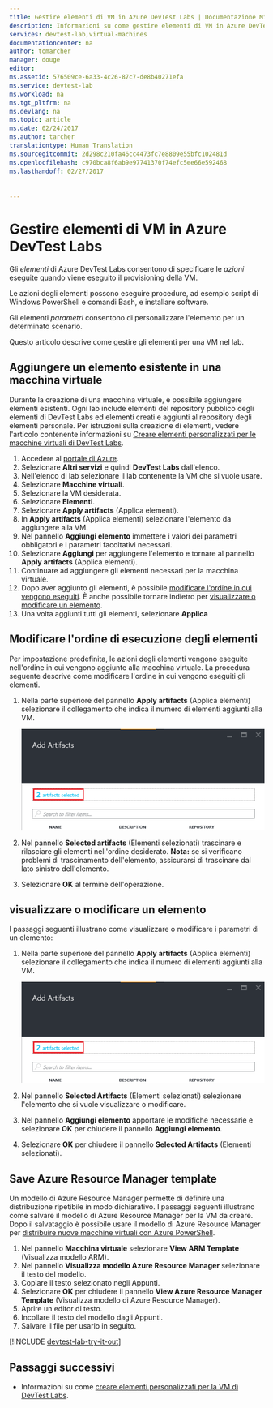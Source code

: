 ```yaml
---
title: Gestire elementi di VM in Azure DevTest Labs | Documentazione Microsoft
description: Informazioni su come gestire elementi di VM in Azure DevTest Labs
services: devtest-lab,virtual-machines
documentationcenter: na
author: tomarcher
manager: douge
editor: 
ms.assetid: 576509ce-6a33-4c26-87c7-de8b40271efa
ms.service: devtest-lab
ms.workload: na
ms.tgt_pltfrm: na
ms.devlang: na
ms.topic: article
ms.date: 02/24/2017
ms.author: tarcher
translationtype: Human Translation
ms.sourcegitcommit: 2d298c210fa46cc4473fc7e8809e55bfc102481d
ms.openlocfilehash: c970bca8f6ab9e97741370f74efc5ee66e592468
ms.lasthandoff: 02/27/2017


---
```

# <a name="manage-vm-artifacts-in-azure-devtest-labs"></a>Gestire elementi di VM in Azure DevTest Labs
Gli *elementi* di Azure DevTest Labs consentono di specificare le *azioni* eseguite quando viene eseguito il provisioning della VM. 

Le azioni degli elementi possono eseguire procedure, ad esempio script di Windows PowerShell e comandi Bash, e installare software. 

Gli elementi *parametri* consentono di personalizzare l'elemento per un determinato scenario.

Questo articolo descrive come gestire gli elementi per una VM nel lab.

## <a name="add-an-existing-artifact-to-a-vm"></a>Aggiungere un elemento esistente in una macchina virtuale
Durante la creazione di una macchina virtuale, è possibile aggiungere elementi esistenti. Ogni lab include elementi del repository pubblico degli elementi di DevTest Labs ed elementi creati e aggiunti al repository degli elementi personale.
Per istruzioni sulla creazione di elementi, vedere l'articolo contenente informazioni su [Creare elementi personalizzati per le macchine virtuali di DevTest Labs](devtest-lab-artifact-author.md).

1. Accedere al [portale di Azure](http://go.microsoft.com/fwlink/p/?LinkID=525040).
1. Selezionare **Altri servizi** e quindi **DevTest Labs** dall'elenco.
1. Nell'elenco di lab selezionare il lab contenente la VM che si vuole usare.  
1. Selezionare **Macchine virtuali**.
1. Selezionare la VM desiderata.
1. Selezionare **Elementi**. 
1. Selezionare **Apply artifacts** (Applica elementi).
1. In **Apply artifacts** (Applica elementi) selezionare l'elemento da aggiungere alla VM.
1. Nel pannello **Aggiungi elemento** immettere i valori dei parametri obbligatori e i parametri facoltativi necessari.  
1. Selezionare **Aggiungi** per aggiungere l'elemento e tornare al pannello **Apply artifacts** (Applica elementi).
1. Continuare ad aggiungere gli elementi necessari per la macchina virtuale.
1. Dopo aver aggiunto gli elementi, è possibile [modificare l'ordine in cui vengono eseguiti](#change-the-order-in-which-artifacts-are-run). È anche possibile tornare indietro per [visualizzare o modificare un elemento](#view-or-modify-an-artifact).
1. Una volta aggiunti tutti gli elementi, selezionare **Applica**

## <a name="change-the-order-in-which-artifacts-are-run"></a>Modificare l'ordine di esecuzione degli elementi
Per impostazione predefinita, le azioni degli elementi vengono eseguite nell'ordine in cui vengono aggiunte alla macchina virtuale. La procedura seguente descrive come modificare l'ordine in cui vengono eseguiti gli elementi.

1. Nella parte superiore del pannello **Apply artifacts** (Applica elementi) selezionare il collegamento che indica il numero di elementi aggiunti alla VM.
   
    ![Numero di elementi aggiunti alla macchina virtuale](./media/devtest-lab-add-vm-with-artifacts/devtestlab-add-artifacts-blade-selected-artifacts.png)
1. Nel pannello **Selected artifacts** (Elementi selezionati) trascinare e rilasciare gli elementi nell'ordine desiderato. **Nota:** se si verificano problemi di trascinamento dell'elemento, assicurarsi di trascinare dal lato sinistro dell'elemento. 
1. Selezionare **OK** al termine dell'operazione.  

## <a name="view-or-modify-an-artifact"></a>visualizzare o modificare un elemento
I passaggi seguenti illustrano come visualizzare o modificare i parametri di un elemento:

1. Nella parte superiore del pannello **Apply artifacts** (Applica elementi) selezionare il collegamento che indica il numero di elementi aggiunti alla VM.
   
    ![Numero di elementi aggiunti alla macchina virtuale](./media/devtest-lab-add-vm-with-artifacts/devtestlab-add-artifacts-blade-selected-artifacts.png)
1. Nel pannello **Selected Artifacts** (Elementi selezionati) selezionare l'elemento che si vuole visualizzare o modificare.  
1. Nel pannello **Aggiungi elemento** apportare le modifiche necessarie e selezionare **OK** per chiudere il pannello **Aggiungi elemento**.
1. Selezionare **OK** per chiudere il pannello **Selected Artifacts** (Elementi selezionati).

## <a name="save-azure-resource-manager-template"></a>Save Azure Resource Manager template
Un modello di Azure Resource Manager permette di definire una distribuzione ripetibile in modo dichiarativo. I passaggi seguenti illustrano come salvare il modello di Azure Resource Manager per la VM da creare.
Dopo il salvataggio è possibile usare il modello di Azure Resource Manager per [distribuire nuove macchine virtuali con Azure PowerShell](../azure-resource-manager/resource-group-overview.md#template-deployment).

1. Nel pannello **Macchina virtuale** selezionare **View ARM Template** (Visualizza modello ARM).
2. Nel pannello **Visualizza modello Azure Resource Manager** selezionare il testo del modello.
3. Copiare il testo selezionato negli Appunti.
4. Selezionare **OK** per chiudere il pannello **View Azure Resource Manager Template** (Visualizza modello di Azure Resource Manager).
5. Aprire un editor di testo.
6. Incollare il testo del modello dagli Appunti.
7. Salvare il file per usarlo in seguito.

[!INCLUDE [devtest-lab-try-it-out](../../includes/devtest-lab-try-it-out.md)]

## <a name="next-steps"></a>Passaggi successivi
* Informazioni su come [creare elementi personalizzati per la VM di DevTest Labs](devtest-lab-artifact-author.md).

